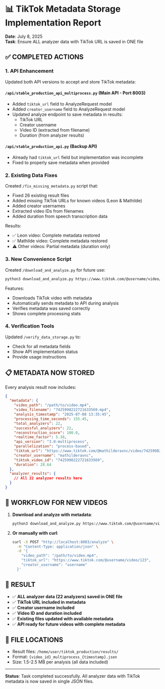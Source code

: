 # 📊 TikTok Metadata Storage Implementation Report

**Date**: July 8, 2025  
**Task**: Ensure ALL analyzer data with TikTok URL is saved in ONE file

## ✅ COMPLETED ACTIONS

### 1. **API Enhancement** 
Updated both API versions to accept and store TikTok metadata:

#### `/api/stable_production_api_multiprocess.py` (Main API - Port 8003)
- Added `tiktok_url` field to AnalyzeRequest model
- Added `creator_username` field to AnalyzeRequest model  
- Updated analyze endpoint to save metadata in results:
  - TikTok URL
  - Creator username
  - Video ID (extracted from filename)
  - Duration (from analyzer results)

#### `/api/stable_production_api.py` (Backup API)
- Already had `tiktok_url` field but implementation was incomplete
- Fixed to properly save metadata when provided

### 2. **Existing Data Fixes**
Created `/fix_missing_metadata.py` script that:
- Fixed 26 existing result files
- Added missing TikTok URLs for known videos (Leon & Mathilde)
- Added creator usernames
- Extracted video IDs from filenames
- Added duration from speech transcription data

Results:
- ✅ Leon video: Complete metadata restored
- ✅ Mathilde video: Complete metadata restored
- ⚠️ Other videos: Partial metadata (duration only)

### 3. **New Convenience Script**
Created `/download_and_analyze.py` for future use:
```bash
python3 download_and_analyze.py https://www.tiktok.com/@username/video/123
```

Features:
- Downloads TikTok video with metadata
- Automatically sends metadata to API during analysis
- Verifies metadata was saved correctly
- Shows complete processing stats

### 4. **Verification Tools**
Updated `/verify_data_storage.py` to:
- Check for all metadata fields
- Show API implementation status
- Provide usage instructions

## 📋 METADATA NOW STORED

Every analysis result now includes:

```json
{
  "metadata": {
    "video_path": "/path/to/video.mp4",
    "video_filename": "7425998222721633569.mp4",
    "analysis_timestamp": "2025-07-08 13:35:45",
    "processing_time_seconds": 155.45,
    "total_analyzers": 22,
    "successful_analyzers": 22,
    "reconstruction_score": 100.0,
    "realtime_factor": 5.38,
    "api_version": "3.0-multiprocess",
    "parallelization": "process-based",
    "tiktok_url": "https://www.tiktok.com/@mathilderavnc/video/7425998222721633569",
    "creator_username": "mathilderavnc",
    "tiktok_video_id": "7425998222721633569",
    "duration": 28.64
  },
  "analyzer_results": {
    // All 22 analyzer results here
  }
}
```

## 🔄 WORKFLOW FOR NEW VIDEOS

1. **Download and analyze with metadata**:
   ```bash
   python3 download_and_analyze.py https://www.tiktok.com/@username/video/123
   ```

2. **Or manually with curl**:
   ```bash
   curl -X POST "http://localhost:8003/analyze" \
     -H "Content-Type: application/json" \
     -d '{
       "video_path": "/path/to/video.mp4",
       "tiktok_url": "https://www.tiktok.com/@username/video/123",
       "creator_username": "username"
     }'
   ```

## 🎯 RESULT

- ✅ **ALL analyzer data (22 analyzers) saved in ONE file**
- ✅ **TikTok URL included in metadata**
- ✅ **Creator username included**
- ✅ **Video ID and duration included**
- ✅ **Existing files updated with available metadata**
- ✅ **API ready for future videos with complete metadata**

## 📁 FILE LOCATIONS

- Result files: `/home/user/tiktok_production/results/`
- Format: `{video_id}_multiprocess_{timestamp}.json`
- Size: 1.5-2.5 MB per analysis (all data included)

---

**Status**: Task completed successfully. All analyzer data with TikTok metadata is now saved in single JSON files.